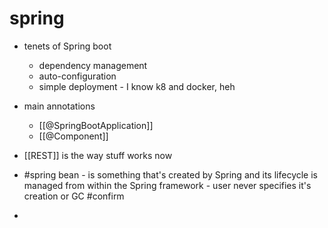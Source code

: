 # spring

- tenets of Spring boot

  - dependency management
  - auto-configuration
  - simple deployment - I know k8 and docker, heh

- main annotations
  - [[@SpringBootApplication]]
  - [[@Component]]
- [[REST]] is the way stuff works now
- #spring bean - is something that's created by Spring and its lifecycle is managed from within the Spring framework - user never specifies it's creation or GC #confirm
- 

